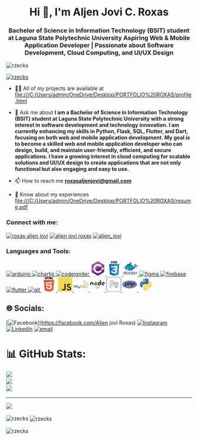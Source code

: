 <h1 align="center">Hi 👋, I'm Aljen Jovi C. Roxas</h1>
<h3 align="center">Bachelor of Science in Information Technology (BSIT) student at Laguna State Polytechnic University Aspiring Web & Mobile Application Developer | Passionate about Software Development, Cloud Computing, and UI/UX Design</h3>

<p align="left"> <img src="https://komarev.com/ghpvc/?username=rzecks&label=Profile%20views&color=0e75b6&style=flat" alt="rzecks" /> </p>

<p align="left"> <a href="https://github.com/ryo-ma/github-profile-trophy"><img src="https://github-profile-trophy.vercel.app/?username=rzecks" alt="rzecks" /></a> </p>

- 👨‍💻 All of my projects are available at [file:///C:/Users/admin/OneDrive/Desktop/PORTFOLIO%20ROXAS/profile.html](file:///C:/Users/admin/OneDrive/Desktop/PORTFOLIO%20ROXAS/profile.html)

- 💬 Ask me about **I am a Bachelor of Science in Information Technology (BSIT) student at Laguna State Polytechnic University with a strong interest in software development and technology innovation. I am currently enhancing my skills in Python, Flask, SQL, Flutter, and Dart, focusing on both web and mobile application development. My goal is to become a skilled web and mobile application developer who can design, build, and maintain user-friendly, efficient, and secure applications. I have a growing interest in cloud computing for scalable solutions and UI/UX design to create applications that are not only functional but also engaging and easy to use.**

- 📫 How to reach me **roxasaljenjovi@gmail.com**

- 📄 Know about my experiences [file:///C:/Users/admin/OneDrive/Desktop/PORTFOLIO%20ROXAS/resume.pdf](file:///C:/Users/admin/OneDrive/Desktop/PORTFOLIO%20ROXAS/resume.pdf)

<h3 align="left">Connect with me:</h3>
<p align="left">
<a href="https://linkedin.com/in/roxas aljen jovi" target="blank"><img align="center" src="https://raw.githubusercontent.com/rahuldkjain/github-profile-readme-generator/master/src/images/icons/Social/linked-in-alt.svg" alt="roxas aljen jovi" height="30" width="40" /></a>
<a href="https://fb.com/aljen jovi roxas" target="blank"><img align="center" src="https://raw.githubusercontent.com/rahuldkjain/github-profile-readme-generator/master/src/images/icons/Social/facebook.svg" alt="aljen jovi roxas" height="30" width="40" /></a>
<a href="https://instagram.com/aljen_jovi" target="blank"><img align="center" src="https://raw.githubusercontent.com/rahuldkjain/github-profile-readme-generator/master/src/images/icons/Social/instagram.svg" alt="aljen_jovi" height="30" width="40" /></a>
</p>

<h3 align="left">Languages and Tools:</h3>
<p align="left"> <a href="https://www.arduino.cc/" target="_blank" rel="noreferrer"> <img src="https://cdn.worldvectorlogo.com/logos/arduino-1.svg" alt="arduino" width="40" height="40"/> </a> <a href="https://www.chartjs.org" target="_blank" rel="noreferrer"> <img src="https://www.chartjs.org/media/logo-title.svg" alt="chartjs" width="40" height="40"/> </a> <a href="https://codeigniter.com" target="_blank" rel="noreferrer"> <img src="https://cdn.worldvectorlogo.com/logos/codeigniter.svg" alt="codeigniter" width="40" height="40"/> </a> <a href="https://www.w3schools.com/cs/" target="_blank" rel="noreferrer"> <img src="https://raw.githubusercontent.com/devicons/devicon/master/icons/csharp/csharp-original.svg" alt="csharp" width="40" height="40"/> </a> <a href="https://www.w3schools.com/css/" target="_blank" rel="noreferrer"> <img src="https://raw.githubusercontent.com/devicons/devicon/master/icons/css3/css3-original-wordmark.svg" alt="css3" width="40" height="40"/> </a> <a href="https://www.docker.com/" target="_blank" rel="noreferrer"> <img src="https://raw.githubusercontent.com/devicons/devicon/master/icons/docker/docker-original-wordmark.svg" alt="docker" width="40" height="40"/> </a> <a href="https://www.figma.com/" target="_blank" rel="noreferrer"> <img src="https://www.vectorlogo.zone/logos/figma/figma-icon.svg" alt="figma" width="40" height="40"/> </a> <a href="https://firebase.google.com/" target="_blank" rel="noreferrer"> <img src="https://www.vectorlogo.zone/logos/firebase/firebase-icon.svg" alt="firebase" width="40" height="40"/> </a> <a href="https://flutter.dev" target="_blank" rel="noreferrer"> <img src="https://www.vectorlogo.zone/logos/flutterio/flutterio-icon.svg" alt="flutter" width="40" height="40"/> </a> <a href="https://git-scm.com/" target="_blank" rel="noreferrer"> <img src="https://www.vectorlogo.zone/logos/git-scm/git-scm-icon.svg" alt="git" width="40" height="40"/> </a> <a href="https://www.w3.org/html/" target="_blank" rel="noreferrer"> <img src="https://raw.githubusercontent.com/devicons/devicon/master/icons/html5/html5-original-wordmark.svg" alt="html5" width="40" height="40"/> </a> <a href="https://developer.mozilla.org/en-US/docs/Web/JavaScript" target="_blank" rel="noreferrer"> <img src="https://raw.githubusercontent.com/devicons/devicon/master/icons/javascript/javascript-original.svg" alt="javascript" width="40" height="40"/> </a> <a href="https://www.mysql.com/" target="_blank" rel="noreferrer"> <img src="https://raw.githubusercontent.com/devicons/devicon/master/icons/mysql/mysql-original-wordmark.svg" alt="mysql" width="40" height="40"/> </a> <a href="https://nodejs.org" target="_blank" rel="noreferrer"> <img src="https://raw.githubusercontent.com/devicons/devicon/master/icons/nodejs/nodejs-original-wordmark.svg" alt="nodejs" width="40" height="40"/> </a> <a href="https://www.photoshop.com/en" target="_blank" rel="noreferrer"> <img src="https://raw.githubusercontent.com/devicons/devicon/master/icons/photoshop/photoshop-line.svg" alt="photoshop" width="40" height="40"/> </a> <a href="https://www.php.net" target="_blank" rel="noreferrer"> <img src="https://raw.githubusercontent.com/devicons/devicon/master/icons/php/php-original.svg" alt="php" width="40" height="40"/> </a> <a href="https://www.python.org" target="_blank" rel="noreferrer"> <img src="https://raw.githubusercontent.com/devicons/devicon/master/icons/python/python-original.svg" alt="python" width="40" height="40"/> </a> </p>


## 🌐 Socials:
[![Facebook](https://img.shields.io/badge/Facebook-%231877F2.svg?logo=Facebook&logoColor=white)](https://facebook.com/Aljen jovi Roxas) [![Instagram](https://img.shields.io/badge/Instagram-%23E4405F.svg?logo=Instagram&logoColor=white)](https://instagram.com/aljen_jovi) [![LinkedIn](https://img.shields.io/badge/LinkedIn-%230077B5.svg?logo=linkedin&logoColor=white)](https://linkedin.com/in/www.linkedin.com/in/roxas-aljenjovi-c-1260a3378) [![email](https://img.shields.io/badge/Email-D14836?logo=gmail&logoColor=white)](mailto:roxasaljenjovi@gmail.com) 
# 📊 GitHub Stats:
![](https://github-readme-stats.vercel.app/api?username=rzecks&theme=dark&hide_border=false&include_all_commits=false&count_private=false)<br/>
![](https://nirzak-streak-stats.vercel.app/?user=rzecks&theme=dark&hide_border=false)<br/>
![](https://github-readme-stats.vercel.app/api/top-langs/?username=rzecks&theme=dark&hide_border=false&include_all_commits=false&count_private=false&layout=compact)

---
[![](https://visitcount.itsvg.in/api?id=rzecks&icon=0&color=0)](https://visitcount.itsvg.in)

<!-- Proudly created with GPRM ( https://gprm.itsvg.in ) -->

<p><img align="left" src="https://github-readme-stats.vercel.app/api/top-langs?username=rzecks&show_icons=true&locale=en&layout=compact" alt="rzecks" /></p>

<p>&nbsp;<img align="center" src="https://github-readme-stats.vercel.app/api?username=rzecks&show_icons=true&locale=en" alt="rzecks" /></p>

<p><img align="center" src="https://github-readme-streak-stats.herokuapp.com/?user=rzecks&" alt="rzecks" /></p>
